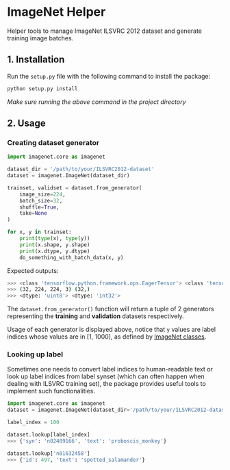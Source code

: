 # ImageNet Helper

Helper tools to manage ImageNet ILSVRC 2012 dataset and generate training image batches. 

## 1. Installation

Run the `setup.py` file with the following command to install the package:
~~~bash
python setup.py install
~~~
*Make sure running the above command in the project directory*

## 2. Usage

### Creating dataset generator
~~~python
import imagenet.core as imagenet

dataset_dir = '/path/to/your/ILSVRC2012-dataset'
dataset = imagenet.ImageNet(dataset_dir)

trainset, validset = dataset.from_generator(
    image_size=224,
    batch_size=32,
    shuffle=True,
    take=None
)

for x, y in trainset:
    print(type(x), type(y))
    print(x.shape, y.shape)
    print(x.dtype, y.dtype)
    do_something_with_batch_data(x, y)
~~~
Expected outputs:
~~~bash
>>> <class 'tensorflow.python.framework.ops.EagerTensor'> <class 'tensorflow.python.framework.ops.EagerTensor'>
>>> (32, 224, 224, 3) (32,)
>>> <dtype: 'uint8'> <dtype: 'int32'>
~~~
The `dataset.from_generator()` function will return a tuple of 2 generators representing the **training** and 
**validation** datasets respectively. 

Usage of each generator is displayed above, notice that `y` values are label indices whose values are in [1, 1000],
as defined by [ImageNet classes](https://gist.github.com/yrevar/942d3a0ac09ec9e5eb3a).

### Looking up label

Sometimes one needs to convert label indices to human-readable text or look up label indices from label synset 
(which can often happen when dealing with ILSVRC training set), the package provides useful tools to implement
such functionalities.
~~~python
import imagenet.core as imagenet
dataset = imagenet.ImageNet(dataset_dir='/path/to/your/ILSVRC2012-dataset')

label_index = 100

dataset.lookup[label_index]
>>> {'syn': 'n02489166', 'text': 'proboscis_monkey'}

dataset.lookup['n01632458']
>>> {'id': 497, 'text': 'spotted_salamander'}
~~~
